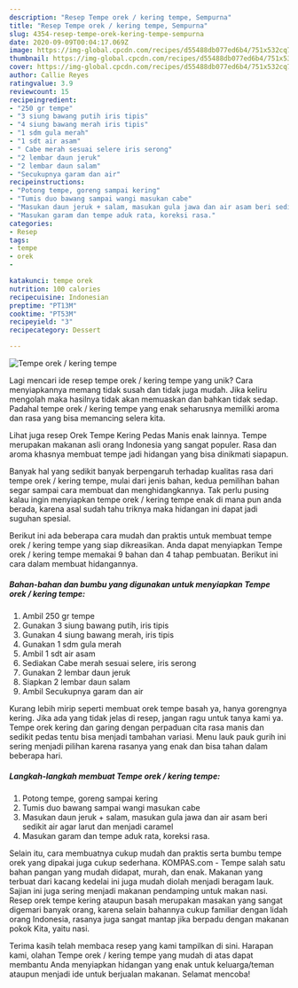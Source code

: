 ```yaml
---
description: "Resep Tempe orek / kering tempe, Sempurna"
title: "Resep Tempe orek / kering tempe, Sempurna"
slug: 4354-resep-tempe-orek-kering-tempe-sempurna
date: 2020-09-09T00:04:17.069Z
image: https://img-global.cpcdn.com/recipes/d55488db077ed6b4/751x532cq70/tempe-orek-kering-tempe-foto-resep-utama.jpg
thumbnail: https://img-global.cpcdn.com/recipes/d55488db077ed6b4/751x532cq70/tempe-orek-kering-tempe-foto-resep-utama.jpg
cover: https://img-global.cpcdn.com/recipes/d55488db077ed6b4/751x532cq70/tempe-orek-kering-tempe-foto-resep-utama.jpg
author: Callie Reyes
ratingvalue: 3.9
reviewcount: 15
recipeingredient:
- "250 gr tempe"
- "3 siung bawang putih iris tipis"
- "4 siung bawang merah iris tipis"
- "1 sdm gula merah"
- "1 sdt air asam"
- " Cabe merah sesuai selere iris serong"
- "2 lembar daun jeruk"
- "2 lembar daun salam"
- "Secukupnya garam dan air"
recipeinstructions:
- "Potong tempe, goreng sampai kering"
- "Tumis duo bawang sampai wangi masukan cabe"
- "Masukan daun jeruk + salam, masukan gula jawa dan air asam beri sedikit air agar larut dan menjadi caramel"
- "Masukan garam dan tempe aduk rata, koreksi rasa."
categories:
- Resep
tags:
- tempe
- orek
- 

katakunci: tempe orek  
nutrition: 100 calories
recipecuisine: Indonesian
preptime: "PT13M"
cooktime: "PT53M"
recipeyield: "3"
recipecategory: Dessert

---
```



![Tempe orek / kering tempe](https://img-global.cpcdn.com/recipes/d55488db077ed6b4/751x532cq70/tempe-orek-kering-tempe-foto-resep-utama.jpg)

Lagi mencari ide resep tempe orek / kering tempe yang unik? Cara menyiapkannya memang tidak susah dan tidak juga mudah. Jika keliru mengolah maka hasilnya tidak akan memuaskan dan bahkan tidak sedap. Padahal tempe orek / kering tempe yang enak seharusnya memiliki aroma dan rasa yang bisa memancing selera kita.

Lihat juga resep Orek Tempe Kering Pedas Manis enak lainnya. Tempe merupakan makanan asli orang Indonesia yang sangat populer. Rasa dan aroma khasnya membuat tempe jadi hidangan yang bisa dinikmati siapapun.

Banyak hal yang sedikit banyak berpengaruh terhadap kualitas rasa dari tempe orek / kering tempe, mulai dari jenis bahan, kedua pemilihan bahan segar sampai cara membuat dan menghidangkannya. Tak perlu pusing kalau ingin menyiapkan tempe orek / kering tempe enak di mana pun anda berada, karena asal sudah tahu triknya maka hidangan ini dapat jadi suguhan spesial.


Berikut ini ada beberapa cara mudah dan praktis untuk membuat tempe orek / kering tempe yang siap dikreasikan. Anda dapat menyiapkan Tempe orek / kering tempe memakai 9 bahan dan 4 tahap pembuatan. Berikut ini cara dalam membuat hidangannya.

<!--inarticleads1-->

##### Bahan-bahan dan bumbu yang digunakan untuk menyiapkan Tempe orek / kering tempe:

1. Ambil 250 gr tempe
1. Gunakan 3 siung bawang putih, iris tipis
1. Gunakan 4 siung bawang merah, iris tipis
1. Gunakan 1 sdm gula merah
1. Ambil 1 sdt air asam
1. Sediakan  Cabe merah sesuai selere, iris serong
1. Gunakan 2 lembar daun jeruk
1. Siapkan 2 lembar daun salam
1. Ambil Secukupnya garam dan air


Kurang lebih mirip seperti membuat orek tempe basah ya, hanya gorengnya kering. Jika ada yang tidak jelas di resep, jangan ragu untuk tanya kami ya. Tempe orek kering dan garing dengan perpaduan cita rasa manis dan sedikit pedas tentu bisa menjadi tambahan variasi. Menu lauk pauk gurih ini sering menjadi pilihan karena rasanya yang enak dan bisa tahan dalam beberapa hari. 

<!--inarticleads2-->

##### Langkah-langkah membuat Tempe orek / kering tempe:

1. Potong tempe, goreng sampai kering
1. Tumis duo bawang sampai wangi masukan cabe
1. Masukan daun jeruk + salam, masukan gula jawa dan air asam beri sedikit air agar larut dan menjadi caramel
1. Masukan garam dan tempe aduk rata, koreksi rasa.


Selain itu, cara membuatnya cukup mudah dan praktis serta bumbu tempe orek yang dipakai juga cukup sederhana. KOMPAS.com - Tempe salah satu bahan pangan yang mudah didapat, murah, dan enak. Makanan yang terbuat dari kacang kedelai ini juga mudah diolah menjadi beragam lauk. Sajian ini juga sering menjadi makanan pendamping untuk makan nasi. Resep orek tempe kering ataupun basah merupakan masakan yang sangat digemari banyak orang, karena selain bahannya cukup familiar dengan lidah orang Indonesia, rasanya juga sangat mantap jika berpadu dengan makanan pokok Kita, yaitu nasi. 

Terima kasih telah membaca resep yang kami tampilkan di sini. Harapan kami, olahan Tempe orek / kering tempe yang mudah di atas dapat membantu Anda menyiapkan hidangan yang enak untuk keluarga/teman ataupun menjadi ide untuk berjualan makanan. Selamat mencoba!
